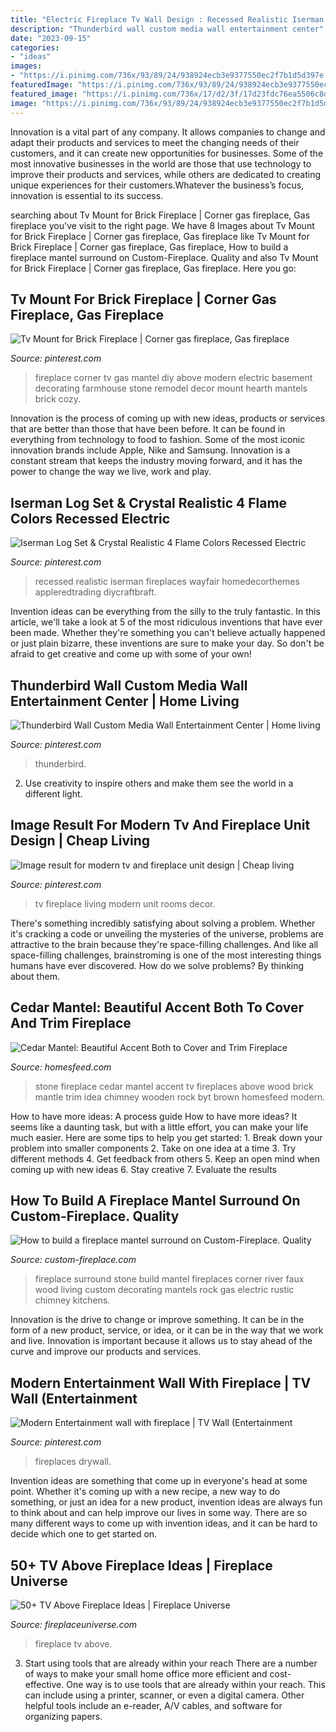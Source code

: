 ```yaml
---
title: "Electric Fireplace Tv Wall Design : Recessed Realistic Iserman Fireplaces Wayfair Homedecorthemes Appleredtrading Diycraftbraft"
description: "Thunderbird wall custom media wall entertainment center"
date: "2023-09-15"
categories:
- "ideas"
images:
- "https://i.pinimg.com/736x/93/89/24/938924ecb3e9377550ec2f7b1d5d397e.jpg"
featuredImage: "https://i.pinimg.com/736x/93/89/24/938924ecb3e9377550ec2f7b1d5d397e.jpg"
featured_image: "https://i.pinimg.com/736x/17/d2/3f/17d23fdc76ea5506c8dc301beafcea71.jpg"
image: "https://i.pinimg.com/736x/93/89/24/938924ecb3e9377550ec2f7b1d5d397e.jpg"
---
```



Innovation is a vital part of any company. It allows companies to change and adapt their products and services to meet the changing needs of their customers, and it can create new opportunities for businesses. Some of the most innovative businesses in the world are those that use technology to improve their products and services, while others are dedicated to creating unique experiences for their customers.Whatever the business’s focus, innovation is essential to its success.

	

		
searching about Tv Mount for Brick Fireplace | Corner gas fireplace, Gas fireplace you've visit to the right page. We have 8 Images about Tv Mount for Brick Fireplace | Corner gas fireplace, Gas fireplace like Tv Mount for Brick Fireplace | Corner gas fireplace, Gas fireplace, How to build a fireplace mantel surround on Custom-Fireplace. Quality and also Tv Mount for Brick Fireplace | Corner gas fireplace, Gas fireplace. Here you go:
		
    
## Tv Mount For Brick Fireplace | Corner Gas Fireplace, Gas Fireplace

<img loading=lazy src="https://i.pinimg.com/736x/64/26/30/6426300b1477419a10740cc924fe358c.jpg" onerror="this.onerror=null;this.src='https://tse1.mm.bing.net/th?id=OIP.NGqvUFCHcpJgrHgRS8jKewHaJo&amp;pid=15.1';" alt="Tv Mount for Brick Fireplace | Corner gas fireplace, Gas fireplace">

_Source: pinterest.com_

>fireplace corner tv gas mantel diy above modern electric basement decorating farmhouse stone remodel decor mount hearth mantels brick cozy. 

	

Innovation is the process of coming up with new ideas, products or services that are better than those that have been before. It can be found in everything from technology to food to fashion. Some of the most iconic innovation brands include Apple, Nike and Samsung. Innovation is a constant stream that keeps the industry moving forward, and it has the power to change the way we live, work and play.

    
## Iserman Log Set &amp; Crystal Realistic 4 Flame Colors Recessed Electric

<img loading=lazy src="https://i.pinimg.com/736x/93/89/24/938924ecb3e9377550ec2f7b1d5d397e.jpg" onerror="this.onerror=null;this.src='https://tse1.mm.bing.net/th?id=OIP.wsj6jyOYfzvr7hps1-YYLwHaHa&amp;pid=15.1';" alt="Iserman Log Set &amp; Crystal Realistic 4 Flame Colors Recessed Electric">

_Source: pinterest.com_

>recessed realistic iserman fireplaces wayfair homedecorthemes appleredtrading diycraftbraft. 

	

Invention ideas can be everything from the silly to the truly fantastic. In this article, we'll take a look at 5 of the most ridiculous inventions that have ever been made. Whether they're something you can't believe actually happened or just plain bizarre, these inventions are sure to make your day. So don't be afraid to get creative and come up with some of your own!

    
## Thunderbird Wall Custom Media Wall Entertainment Center | Home Living

<img loading=lazy src="https://i.pinimg.com/736x/17/d2/3f/17d23fdc76ea5506c8dc301beafcea71.jpg" onerror="this.onerror=null;this.src='https://tse3.mm.bing.net/th?id=OIP.mQodq1MufKfsStqz7zsPzwHaE7&amp;pid=15.1';" alt="Thunderbird Wall Custom Media Wall Entertainment Center | Home living">

_Source: pinterest.com_

>thunderbird. 

	

2. Use creativity to inspire others and make them see the world in a different light.

    
## Image Result For Modern Tv And Fireplace Unit Design | Cheap Living

<img loading=lazy src="https://i.pinimg.com/736x/bc/11/0e/bc110e6cb4585a5aa3b287476116a2b1.jpg" onerror="this.onerror=null;this.src='https://tse3.mm.bing.net/th?id=OIP.fyjwXoVEXG-gUAEWdQa2UwHaJ3&amp;pid=15.1';" alt="Image result for modern tv and fireplace unit design | Cheap living">

_Source: pinterest.com_

>tv fireplace living modern unit rooms decor. 

	

There's something incredibly satisfying about solving a problem. Whether it's cracking a code or unveiling the mysteries of the universe, problems are attractive to the brain because they're space-filling challenges. And like all space-filling challenges, brainstroming is one of the most interesting things humans have ever discovered. How do we solve problems? By thinking about them.

    
## Cedar Mantel: Beautiful Accent Both To Cover And Trim Fireplace

<img loading=lazy src="https://homesfeed.com/wp-content/uploads/2015/07/simple-stone-fireplace-idea-with-cedar-accent-above-the-arched-style-with-television-set-upon-brown-glossy-flooring-idea.jpg" onerror="this.onerror=null;this.src='https://tse1.mm.bing.net/th?id=OIP.JjrS_uJ9LPL_FtMd9Ag7EQHaJ1&amp;pid=15.1';" alt="Cedar Mantel: Beautiful Accent Both to Cover and Trim Fireplace">

_Source: homesfeed.com_

>stone fireplace cedar mantel accent tv fireplaces above wood brick mantle trim idea chimney wooden rock byt brown homesfeed modern. 

	

How to have more ideas: A process guide
How to have more ideas? It seems like a daunting task, but with a little effort, you can make your life much easier. Here are some tips to help you get started: 1. Break down your problem into smaller components 2. Take on one idea at a time 3. Try different methods 4. Get feedback from others 5. Keep an open mind when coming up with new ideas 6. Stay creative 7. Evaluate the results 
    
## How To Build A Fireplace Mantel Surround On Custom-Fireplace. Quality

<img loading=lazy src="http://custom-fireplace.com/fireplace/1.jpg" onerror="this.onerror=null;this.src='https://tse4.mm.bing.net/th?id=OIP.hw8twAfpA8G5W1IXnJP-agHaEo&amp;pid=15.1';" alt="How to build a fireplace mantel surround on Custom-Fireplace. Quality">

_Source: custom-fireplace.com_

>fireplace surround stone build mantel fireplaces corner river faux wood living custom decorating mantels rock gas electric rustic chimney kitchens. 

	

Innovation is the drive to change or improve something. It can be in the form of a new product, service, or idea, or it can be in the way that we work and live. Innovation is important because it allows us to stay ahead of the curve and improve our products and services.

    
## Modern Entertainment Wall With Fireplace | TV Wall (Entertainment

<img loading=lazy src="https://s-media-cache-ak0.pinimg.com/736x/66/36/2b/66362bb3309ca72d7612748867a828e2.jpg" onerror="this.onerror=null;this.src='https://tse4.mm.bing.net/th?id=OIP.uJdjfJqkvtGSK-e1ONucRAHaFj&amp;pid=15.1';" alt="Modern Entertainment wall with fireplace | TV Wall (Entertainment">

_Source: pinterest.com_

>fireplaces drywall. 

	

Invention ideas are something that come up in everyone's head at some point. Whether it's coming up with a new recipe, a new way to do something, or just an idea for a new product, invention ideas are always fun to think about and can help improve our lives in some way. There are so many different ways to come up with invention ideas, and it can be hard to decide which one to get started on.

    
## 50+ TV Above Fireplace Ideas | Fireplace Universe

<img loading=lazy src="https://fireplaceuniverse.com/wp-content/uploads/fireplace-ideas-tv-above-19-683x1024.jpg" onerror="this.onerror=null;this.src='https://tse2.mm.bing.net/th?id=OIP.oLYHONAprS-79K_ykdLT2gHaLG&amp;pid=15.1';" alt="50+ TV Above Fireplace Ideas | Fireplace Universe">

_Source: fireplaceuniverse.com_

>fireplace tv above. 

	

3) Start using tools that are already within your reach
There are a number of ways to make your small home office more efficient and cost-effective. One way is to use tools that are already within your reach. This can include using a printer, scanner, or even a digital camera. Other helpful tools include an e-reader, A/V cables, and software for organizing papers.

